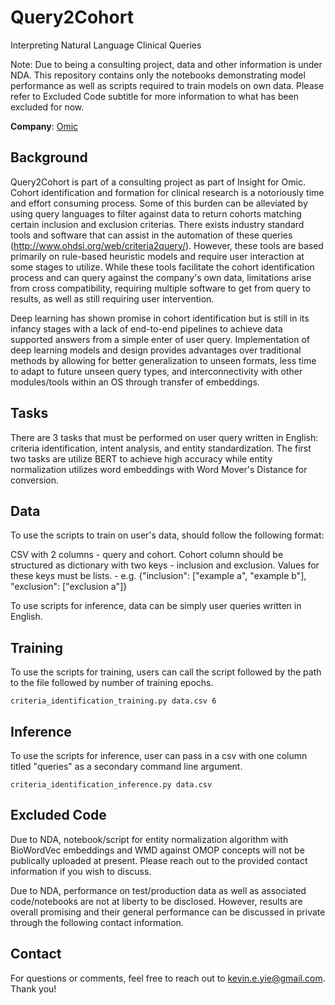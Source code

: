 # Query2Cohort

Interpreting Natural Language Clinical Queries

Note: Due to being a consulting project, data and other information is under NDA. This repository contains only the notebooks demonstrating model performance as well as scripts required to train models on own data. Please refer to Excluded Code subtitle for more information to what has been excluded for now. 

**Company**: [Omic](Omic.ai)

## Background

Query2Cohort is part of a consulting project as part of Insight for Omic. Cohort identification and formation for clinical research is a notoriously time and effort consuming process. Some of this burden can be alleviated by using query languages to filter against data to return cohorts matching certain inclusion and exclusion criterias. There exists industry standard tools and software that can assist in the automation of these queries (http://www.ohdsi.org/web/criteria2query/). However, these tools are based primarily on rule-based heuristic models and require user interaction at some stages to utilize. While these tools facilitate the cohort identification process and can query against the company's own data, limitations arise from cross compatibility, requiring multiple software to get from query to results, as well as still requiring user intervention. 

Deep learning has shown promise in cohort identification but is still in its infancy stages with a lack of end-to-end pipelines to achieve data supported answers from a simple enter of user query. Implementation of deep learning models and design provides advantages over traditional methods by allowing for better generalization to unseen formats, less time to adapt to future unseen query types, and interconnectivity with other modules/tools within an OS through transfer of embeddings. 

## Tasks

There are 3 tasks that must be performed on user query written in English: criteria identification, intent analysis, and entity standardization. The first two tasks are utilize BERT to achieve high accuracy while entity normalization utilizes word embeddings with Word Mover's Distance for conversion.


## Data

To use the scripts to train on user's data, should follow the following format:

CSV with 2 columns - query and cohort. Cohort column should be structured as dictionary with two keys - inclusion and exclusion. Values for these keys must be lists.
    - e.g. {"inclusion": ["example a", "example b"], "exclusion": ["exclusion a"]}
    
 To use scripts for inference, data can be simply user queries written in English. 


## Training

To use the scripts for training, users can call the script followed by the path to the file followed by number of training epochs.

```
criteria_identification_training.py data.csv 6
```
## Inference

To use the scripts for inference, user can pass in a csv with one column titled "queries" as a secondary command line argument.

```
criteria_identification_inference.py data.csv
```

## Excluded Code

Due to NDA, notebook/script for entity normalization algorithm with BioWordVec embeddings and WMD against OMOP concepts will not be publically uploaded at present. Please reach out to the provided contact information if you wish to discuss.

Due to NDA, performance on test/production data as well as associated code/notebooks are not at liberty to be disclosed. However, results are overall promising and their general performance can be discussed in private through the following contact information.

## Contact

For questions or comments, feel free to reach out to kevin.e.yie@gmail.com. Thank you!
